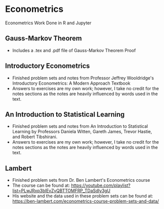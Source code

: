 # Econometrics
Econometrics Work Done in R and Jupyter

## Gauss-Markov Theorem
- Includes a .tex and .pdf file of Gauss-Markov Theorem Proof

## Introductory Econometrics
- Finished problem sets and notes from Professor Jeffrey Wooldridge's Introductory Econometrics: A Modern Approach Textbook
- Answers to exercises are my own work; however, I take no credit for the notes sections as the notes are heavily influenced by words used in the text.

## An Introduction to Statistical Learning
- Finished problem sets and notes from An Introduction to Statistical Learning by Professors Daniela Witten, Gareth James,  Trevor Hastie, and Robert Tibshirani.
- Answers to exercises are my own work; however, I take no credit for the notes sections as the notes are heavily influenced by words used in the text.

## Lambert
- Finished problem sets from Dr. Ben Lambert's Econometrics course
- The course can be found at: https://youtube.com/playlist?list=PLwJRxp3blEvZyQBTTOMFRP_TDaSdly3gU
- His website and the data used in these problem sets can be found at: https://ben-lambert.com/econometrics-course-problem-sets-and-data/

